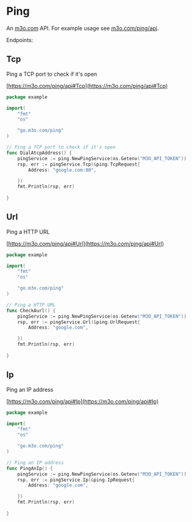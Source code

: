 # Ping

An [m3o.com](https://m3o.com) API. For example usage see [m3o.com/ping/api](https://m3o.com/ping/api).

Endpoints:

## Tcp

Ping a TCP port to check if it's open


[https://m3o.com/ping/api#Tcp](https://m3o.com/ping/api#Tcp)

```go
package example

import(
	"fmt"
	"os"

	"go.m3o.com/ping"
)

// Ping a TCP port to check if it's open
func DialAtcpAddress() {
	pingService := ping.NewPingService(os.Getenv("M3O_API_TOKEN"))
	rsp, err := pingService.Tcp(&ping.TcpRequest{
		Address: "google.com:80",

	})
	fmt.Println(rsp, err)
	
}
```
## Url

Ping a HTTP URL


[https://m3o.com/ping/api#Url](https://m3o.com/ping/api#Url)

```go
package example

import(
	"fmt"
	"os"

	"go.m3o.com/ping"
)

// Ping a HTTP URL
func CheckAurl() {
	pingService := ping.NewPingService(os.Getenv("M3O_API_TOKEN"))
	rsp, err := pingService.Url(&ping.UrlRequest{
		Address: "google.com",

	})
	fmt.Println(rsp, err)
	
}
```
## Ip

Ping an IP address


[https://m3o.com/ping/api#Ip](https://m3o.com/ping/api#Ip)

```go
package example

import(
	"fmt"
	"os"

	"go.m3o.com/ping"
)

// Ping an IP address
func PingAnIp() {
	pingService := ping.NewPingService(os.Getenv("M3O_API_TOKEN"))
	rsp, err := pingService.Ip(&ping.IpRequest{
		Address: "google.com",

	})
	fmt.Println(rsp, err)
	
}
```

